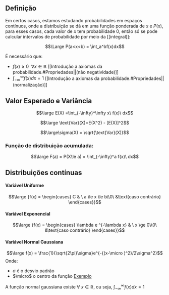 
## Definição

Em certos casos, estamos estudando probabilidades em espaços contínuos, onde a distribuição se dá em uma função ponderada de $x$ e $P(x)$, para esses casos, cada valor de $x$ tem probabilidade 0, então só se pode calcular intervalos de probabilidade por meio da [[integral]]:

$$\Large P(a<x<b) = \int_a^bf(x)dx$$

É necessário que:

-  $f(x)\ge0 \ \ \forall x \in \mathbb{R}$ [[Introdução a axiomas da probabilidade.#Propriedades||(não negatividade)]]
- $\int_{-\infty}^{\infty }f(x)dx = 1$ [[Introdução a axiomas da probabilidade.#Propriedades||(normalização)]]

## Valor Esperado e Variância

$$\large E(X) =\int_{-\infty}^\infty x\ f(x)\ dx$$

$$\large \text{Var}(X)=E(X^2) - [E(X)]^2$$

$$\large\sigma(X) = \sqrt{\text{Var}(X)}$$

### Função de distribuição acumulada:

$$\large F(a) = P(X\le a) = \int_{-\infty}^a f(x)\ dx$$
## Distribuições contínuas

#### Variável Uniforme
$$\large {f(x) = \begin{cases} C & \ a \le x \le b\\0\ &\text{caso contrário} \end{cases}}$$
#### Variável Exponencial
$$\large {f(x) = \begin{cases} \lambda e ^{-\lambda x} & \ x \ge 0\\0\ &\text{caso contrário} \end{cases}}$$
#### Variável Normal Gaussiana
$$\large f(x) = \frac{1}{\sqrt{2\pi}\sigma}e^{-{(x-\micro )^2}/2\sigma^2}$$
Onde:
- $\sigma$ é o desvio padrão
- $\micro$ o centro da função
[Exemplo](https://www.desmos.com/calculator/vopqrpcmmz?lang=pt-BR)

A função normal gaussiana existe $\forall \ x\in\mathbb{R}$, ou seja, $\int_{-\infty}^{\infty}f(x)dx = 1$
